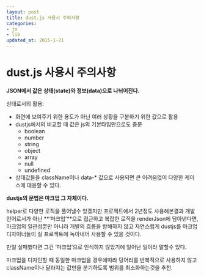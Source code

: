 ```yaml
---
layout: post
title: dust.js 사용시 주의사항
categories: 
- js
- lib
updated_at: 2015-1-21
---
```


# dust.js 사용시 주의사항

**JSON에서 값은 상태(state)와 정보(data)으로 나뉘어진다.**

상태로서의 활용:

* 화면에 보여주기 위한 용도가 아닌 여러 상황을 구분하기 위한 값으로 활용
* dustjs에서의 비교할 때 값은 js의 기본타입만으로도 충분
  * boolean
  * number
  * string
  * object
  * array
  * null
  * undefined
* 상태값들을 className이나 data-* 값으로 사용되면 큰 어려움없이 다양한 케이스에 대응할 수 있다. 

**dustjs의 문법은 마크업 그 자체이다.**

helper로 다양한 로직을 풀어낼수 있겠지만 프로젝트에서 2년정도 사용해본결과 개발언어로서가 아닌 **‘마크업’**으로 접근하고 복잡한 로직을 renderJson에 담아낸다면, 마크업의 일관성뿐만 아니라 개발의 흐름을 방해하지 않고 자연스럽게 dustjs를 마크업디자이너들이 실 프로젝트에 녹아내어 사용할 수 있을 것이다.

만일 실패했다면 그건 ‘마크업’으로 인식하지 않았기에 일어난 일이라 말할수 있다.

마크업을 디자인할 때 동일한 마크업을 경우에따라 덩어리를 반복적으로 사용하지 않고 className이나 달라지는 값만을 분기하도록 범위를 최소화하는것을 추천. 
